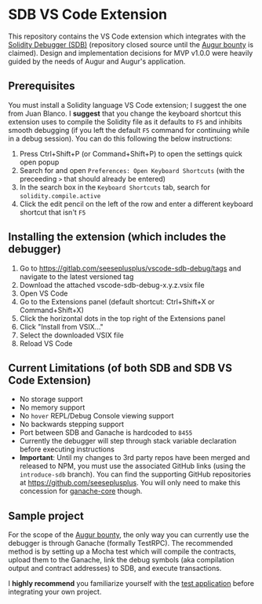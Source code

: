 # SDB VS Code Extension
This repository contains the VS Code extension which integrates with the [Solidity Debugger (SDB)](https://gitlab.com/seeseplusplus/solidity-debugger) (repository closed source until the [Augur bounty](https://github.com/AugurProject/augur-bounties#-bounty-2-portable-solidity-debugger) is claimed). Design and implementation decisions for MVP v1.0.0 were heavily guided by the needs of Augur and Augur's application.

## Prerequisites
You must install a Solidity language VS Code extension; I suggest the one from Juan Blanco. I **suggest** that you change the keyboard shortcut this extension uses to compile the Solidity file as it defaults to `F5` and inhibits smooth debugging (if you left the default `F5` command for continuing while in a debug session). You can do this following the below instructions:
1. Press Ctrl+Shift+P (or Command+Shift+P) to open the settings quick open popup
1. Search for and open `Preferences: Open Keyboard Shortcuts` (with the preceeding `>` that should already be entered)
1. In the search box in the `Keyboard Shortcuts` tab, search for `solidity.compile.active`
1. Click the edit pencil on the left of the row and enter a different keyboard shortcut that isn't `F5`

## Installing the extension (which includes the debugger)
1. Go to https://gitlab.com/seeseplusplus/vscode-sdb-debug/tags and navigate to the latest versioned tag
1. Download the attached vscode-sdb-debug-x.y.z.vsix file
1. Open VS Code
1. Go to the Extensions panel (default shortcut: Ctrl+Shift+X or Command+Shift+X)
1. Click the horizontal dots in the top right of the Extensions panel
1. Click "Install from VSIX..."
1. Select the downloaded VSIX file
1. Reload VS Code

## Current Limitations (of both SDB and SDB VS Code Extension)
- No storage support
- No memory support
- No `hover` REPL/Debug Console viewing support
- No backwards stepping support
- Port between SDB and Ganache is hardcoded to `8455`
- Currently the debugger will step through stack variable declaration before executing instructions
- **Important**: Until my changes to 3rd party repos have been merged and released to NPM, you must use the associated GitHub links (using the `introduce-sdb` branch). You can find the supporting GitHub repositories at https://github.com/seeseplusplus. You will only need to make this concession for [ganache-core](https://gitlab.com/seeseplusplus/vscode-sdb-debug/blob/master/package.json#L35) though.

## Sample project
For the scope of the [Augur bounty](https://github.com/AugurProject/augur-bounties#-bounty-2-portable-solidity-debugger), the only way you can currently use the debugger is through Ganache (formally TestRPC). The recommended method is by setting up a Mocha test which will compile the contracts, upload them to the Ganache, link the debug symbols (aka compilation output and contract addresses) to SDB, and execute transactions.

I **highly recommend** you familiarize yourself with the [test application](https://gitlab.com/seeseplusplus/sdb-sample) before integrating your own project.
